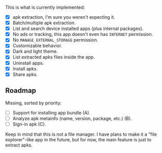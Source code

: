 This is what is currently implemented:

- [x] apk extraction, I'm sure you weren't expecting it.
- [x] Batch/multiple apk extraction.
- [x] List and search device installed apps (plus internal packages).
- [x] No ads or tracking, this app doesn't even has `INTERNET` permission.
- [x] No `MANAGE_EXTERNAL_STORAGE` permission.
- [x] Customizable behavior.
- [x] Dark and light theme.
- [x] List extracted apks files inside the app.
- [x] Uninstall apps.
- [x] Install apks.
- [x] Share apks.

## Roadmap

Missing, sorted by priority:

- [ ] Support for installing app bundle (A).
- [ ] Analyze apk metainfo (name, version, package, etc.) (B).
- [ ] Sign-in apk (C).

Keep in mind that this is not a file manager. I have plans to make it a "file explorer"-like app in the future, but for now, the main feature is just to extract apks.
